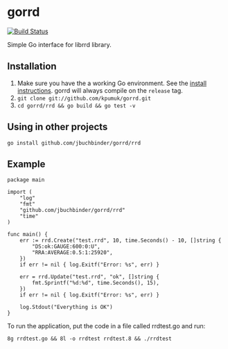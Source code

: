 # gorrd

[![Build Status](https://secure.travis-ci.org/jbuchbinder/gorrd.png)](http://travis-ci.org/jbuchbinder/gorrd)

Simple Go interface for librrd library.

## Installation

1. Make sure you have the a working Go environment. See the [install instructions](http://golang.org/doc/install.html). gorrd will always compile on the `release` tag.
2. `git clone git://github.com/kpumuk/gorrd.git`
3. `cd gorrd/rrd && go build && go test -v`

## Using in other projects

`go install github.com/jbuchbinder/gorrd/rrd`

## Example

    package main
    
    import (
        "log"
        "fmt"
        "github.com/jbuchbinder/gorrd/rrd"
        "time"
    )
    
    func main() {
        err := rrd.Create("test.rrd", 10, time.Seconds() - 10, []string {
            "DS:ok:GAUGE:600:0:U",
            "RRA:AVERAGE:0.5:1:25920",
        })
        if err != nil { log.Exitf("Error: %s", err) }
        
        err = rrd.Update("test.rrd", "ok", []string {
            fmt.Sprintf("%d:%d", time.Seconds(), 15),
        })
        if err != nil { log.Exitf("Error: %s", err) }
        
        log.Stdout("Everything is OK")
    }

To run the application, put the code in a file called rrdtest.go and run:

    8g rrdtest.go && 8l -o rrdtest rrdtest.8 && ./rrdtest

